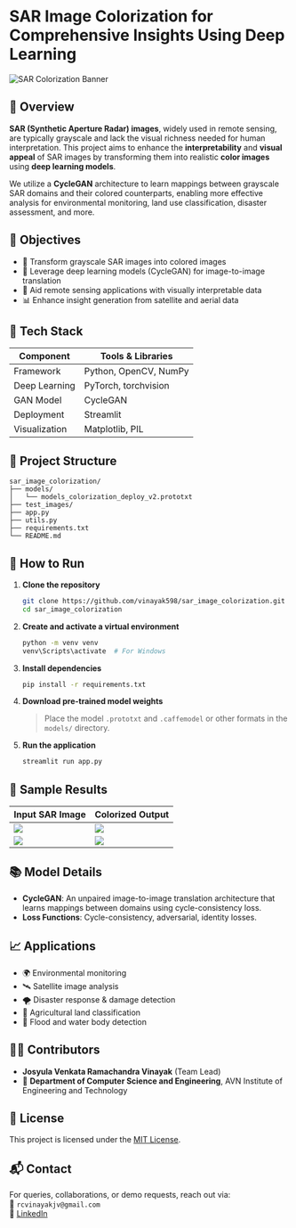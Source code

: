 # SAR Image Colorization for Comprehensive Insights Using Deep Learning

![SAR Colorization Banner](https://your-placeholder-banner-link.com)

## 📌 Overview

**SAR (Synthetic Aperture Radar) images**, widely used in remote sensing, are typically grayscale and lack the visual richness needed for human interpretation. This project aims to enhance the **interpretability** and **visual appeal** of SAR images by transforming them into realistic **color images** using **deep learning models**.

We utilize a **CycleGAN** architecture to learn mappings between grayscale SAR domains and their colored counterparts, enabling more effective analysis for environmental monitoring, land use classification, disaster assessment, and more.

## 🎯 Objectives

- 🌈 Transform grayscale SAR images into colored images
- 🧠 Leverage deep learning models (CycleGAN) for image-to-image translation
- 🔬 Aid remote sensing applications with visually interpretable data
- 📊 Enhance insight generation from satellite and aerial data

## 🧰 Tech Stack

| Component      | Tools & Libraries                         |
|----------------|-------------------------------------------|
| Framework      | Python, OpenCV, NumPy                     |
| Deep Learning  | PyTorch, torchvision                      |
| GAN Model      | CycleGAN                                  |
| Deployment     | Streamlit                                 |
| Visualization  | Matplotlib, PIL                           |

## 📁 Project Structure

```
sar_image_colorization/
├── models/
│   └── models_colorization_deploy_v2.prototxt
├── test_images/
├── app.py
├── utils.py
├── requirements.txt
└── README.md
```

## 🚀 How to Run

1. **Clone the repository**
   ```bash
   git clone https://github.com/vinayak598/sar_image_colorization.git
   cd sar_image_colorization
   ```

2. **Create and activate a virtual environment**
   ```bash
   python -m venv venv
   venv\Scripts\activate  # For Windows
   ```

3. **Install dependencies**
   ```bash
   pip install -r requirements.txt
   ```

4. **Download pre-trained model weights**
   > Place the model `.prototxt` and `.caffemodel` or other formats in the `models/` directory.

5. **Run the application**
   ```bash
   streamlit run app.py
   ```

## 📸 Sample Results

| Input SAR Image | Colorized Output |
|------------------|------------------|
| ![](test_images/sar1.png) | ![](results/color_sar1.png) |
| ![](test_images/sar2.png) | ![](results/color_sar2.png) |

## 📚 Model Details

- **CycleGAN**: An unpaired image-to-image translation architecture that learns mappings between domains using cycle-consistency loss.
- **Loss Functions**: Cycle-consistency, adversarial, identity losses.

## 📈 Applications

- 🌍 Environmental monitoring
- 🛰️ Satellite image analysis
- 🌪️ Disaster response & damage detection
- 🌾 Agricultural land classification
- 🌊 Flood and water body detection

## 👨‍💻 Contributors

- **Josyula Venkata Ramachandra Vinayak** (Team Lead)
- 🏫 **Department of Computer Science and Engineering**, AVN Institute of Engineering and Technology

## 📃 License

This project is licensed under the [MIT License](LICENSE).

## 📬 Contact

For queries, collaborations, or demo requests, reach out via:  
📧 `rcvinayakjv@gmail.com`  
🔗 [LinkedIn](https://www.linkedin.com/in/vinayak598)
